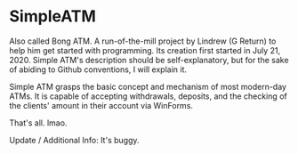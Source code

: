 # SimpleATM
Also called Bong ATM. A run-of-the-mill project by Lindrew (G Return) to help him get started with programming. Its creation first started in July 21, 2020. Simple ATM's description should be self-explanatory, but for the sake of abiding to Github conventions, I will explain it.

Simple ATM grasps the basic concept and mechanism of most modern-day ATMs. It is capable of accepting withdrawals, deposits, and the checking of the clients' amount in their account via WinForms.

That's all. lmao.

Update / Additional Info:
It's buggy.
